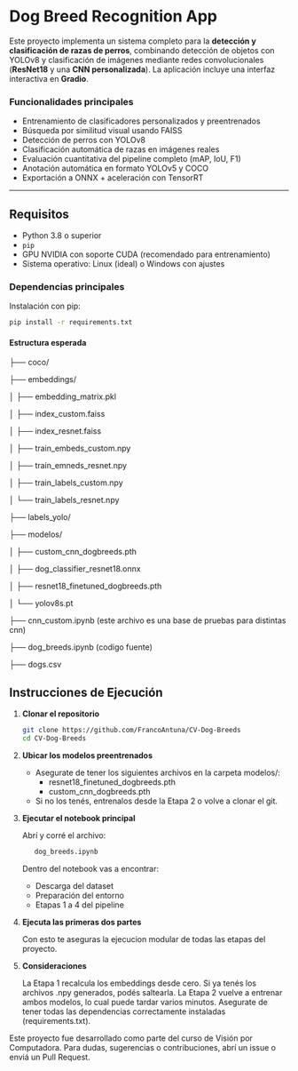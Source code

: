 # Dog Breed Recognition App

Este proyecto implementa un sistema completo para la **detección y clasificación de razas de perros**, combinando detección de objetos con YOLOv8 y clasificación de imágenes mediante redes convolucionales (**ResNet18** y una **CNN personalizada**). La aplicación incluye una interfaz interactiva en **Gradio**.

### Funcionalidades principales

- Entrenamiento de clasificadores personalizados y preentrenados  
- Búsqueda por similitud visual usando FAISS  
- Detección de perros con YOLOv8  
- Clasificación automática de razas en imágenes reales  
- Evaluación cuantitativa del pipeline completo (mAP, IoU, F1)  
- Anotación automática en formato YOLOv5 y COCO  
- Exportación a ONNX + aceleración con TensorRT

---

## Requisitos

- Python 3.8 o superior  
- `pip`  
- GPU NVIDIA con soporte CUDA (recomendado para entrenamiento)  
- Sistema operativo: Linux (ideal) o Windows con ajustes

### Dependencias principales

Instalación con pip:

```bash
pip install -r requirements.txt
```

#### Estructura esperada
├── coco/

├── embeddings/

│   ├── embedding_matrix.pkl

│   ├── index_custom.faiss

│   ├── index_resnet.faiss

│   ├── train_embeds_custom.npy

│   ├── train_emneds_resnet.npy

│   ├── train_labels_custom.npy

│   └── train_labels_resnet.npy

├── labels_yolo/

├── modelos/

│   ├── custom_cnn_dogbreeds.pth

│   ├── dog_classifier_resnet18.onnx

│   ├── resnet18_finetuned_dogbreeds.pth

│   └── yolov8s.pt

├── cnn_custom.ipynb (este archivo es una base de pruebas para distintas cnn)

├── dog_breeds.ipynb (codigo fuente)

├── dogs.csv 

## Instrucciones de Ejecución

1. **Clonar el repositorio**
   
   ```bash
   git clone https://github.com/FrancoAntuna/CV-Dog-Breeds
   cd CV-Dog-Breeds

2. **Ubicar los modelos preentrenados**
    
    - Asegurate de tener los siguientes archivos en la carpeta modelos/:
      - resnet18_finetuned_dogbreeds.pth
      - custom_cnn_dogbreeds.pth
    - Si no los tenés, entrenalos desde la Etapa 2 o volve a clonar el git.

3. **Ejecutar el notebook principal**

    Abrí y corré el archivo:
     ```bash
        dog_breeds.ipynb
     ```
    Dentro del notebook vas a encontrar:

      - Descarga del dataset
      - Preparación del entorno
      - Etapas 1 a 4 del pipeline

4. **Ejecuta las primeras dos partes**
   
    Con esto te aseguras la ejecucion modular de todas las etapas del proyecto.

6. **Consideraciones**
   
    La Etapa 1 recalcula los embeddings desde cero. Si ya tenés los archivos .npy generados, podés saltearla.
    La Etapa 2 vuelve a entrenar ambos modelos, lo cual puede tardar varios minutos.
    Asegurate de tener todas las dependencias correctamente instaladas (requirements.txt).


Este proyecto fue desarrollado como parte del curso de Visión por Computadora.
Para dudas, sugerencias o contribuciones, abrí un issue o enviá un Pull Request.
